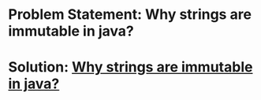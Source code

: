 # Problem Statement: Why strings are immutable in java?
# Solution: [Why strings are immutable in java?](https://www.scaler.com/topics/why-string-is-immutable-in-java/)
